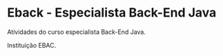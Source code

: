# Eback - Especialista Back-End Java
Atividades do curso especialista Back-End Java.

Instituição EBAC.
